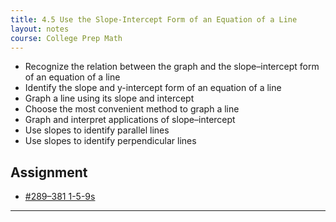 ```yaml
---
title: 4.5 Use the Slope-Intercept Form of an Equation of a Line
layout: notes
course: College Prep Math
---
```


- Recognize the relation between the graph and the slope–intercept form of an equation of a line
- Identify the slope and y-intercept form of an equation of a line
- Graph a line using its slope and intercept
- Choose the most convenient method to graph a line
- Graph and interpret applications of slope–intercept
- Use slopes to identify parallel lines
- Use slopes to identify perpendicular lines

## Assignment

- [#289–381 1-5-9s](https://openstax.org/books/elementary-algebra-2e/pages/4-5-use-the-slope-intercept-form-of-an-equation-of-a-line#fs-id1169594078632)

---
